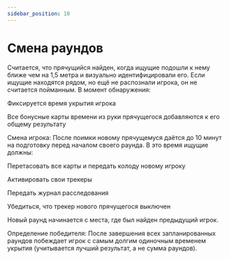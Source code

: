 ```yaml
---
sidebar_position: 10
---
```


# Смена раундов

Считается, что прячущийся найден, когда ищущие подошли к нему ближе чем на 1,5 метра и визуально идентифицировали его. Если ищущие находятся рядом, но ещё не распознали игрока, он не считается пойманным. В момент обнаружения:

Фиксируется время укрытия игрока

Все бонусные карты времени из руки прячущегося добавляются к его общему результату

Смена игрока:
После поимки новому прячущемуся даётся до 10 минут на подготовку перед началом своего раунда. В это время ищущие должны:

Перетасовать все карты и передать колоду новому игроку

Активировать свои трекеры

Передать журнал расследования

Убедиться, что трекер нового прячущегося выключен

Новый раунд начинается с места, где был найден предыдущий игрок.

Определение победителя:
После завершения всех запланированных раундов побеждает игрок с самым долгим одиночным временем укрытия (учитывается лучший результат, а не сумма раундов).
